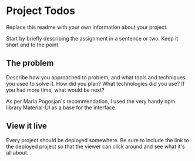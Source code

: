 # Project Todos

Replace this readme with your own information about your project.

Start by briefly describing the assignment in a sentence or two. Keep it short and to the point.

## The problem

Describe how you approached to problem, and what tools and techniques you used to solve it. How did you plan? What technologies did you use? If you had more time, what would be next?

As per Maria Pogosjan's recommendation, I used the very handy npm library Material-UI as a base for the interface.

## View it live

Every project should be deployed somewhere. Be sure to include the link to the deployed project so that the viewer can click around and see what it's all about.
